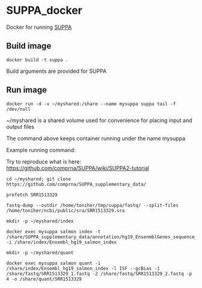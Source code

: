# SUPPA_docker
Docker for running [SUPPA](https://github.com/comprna/SUPPA)

## Build image

    docker build -t suppa .

Build arguments are provided for SUPPA

## Run image

    docker run -d -v ~/myshared:/share --name mysuppa suppa tail -f /dev/null

~/myshared is a shared volume used for convenience for placing input and output files

The command above keeps container running under the name mysuppa

Example running command:

Try to reproduce what is here: https://github.com/comprna/SUPPA/wiki/SUPPA2-tutorial



    cd ~/myshared; git clone https://github.com/comprna/SUPPA_supplementary_data/

    prefetch SRR1513329

    fastq-dump --outdir /home/toniher/tmp/suppa/fastq/ --split-files /home/toniher/ncbi/public/sra/SRR1513329.sra     

    mkdir -p ~/myshared/index

    docker exec mysuppa salmon index -t /share/SUPPA_supplementary_data/annotation/hg19_EnsenmblGenes_sequence_ensenmbl.fasta.gz -i /share/index/Ensembl_hg19_salmon_index
    
    mkdir -p ~/myshared/quant

    docker exec mysuppa salmon quant -i /share/index/Ensembl_hg19_salmon_index -l ISF --gcBias -1 /share/fastq/SRR1513329_1.fastq -2 /share/fastq/SRR1513329_2.fastq -p 4 -o /share/quant/SRR1513329


